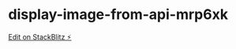 # display-image-from-api-mrp6xk

[Edit on StackBlitz ⚡️](https://stackblitz.com/edit/display-image-from-api-mrp6xk)